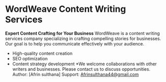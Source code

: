 # WordWeave Content Writing Services
**Expert Content Crafting for Your Business**
WordWeave is a content writing services company specializing in crafting compelling stories for businesses. Our goal is to help you communicate effectively with your audience.
* High-quality content creation
* SEO optimization
* Content strategy development
*We welcome collaborations with other writers and businesses. Please contact us to discuss opportunities.
Author: [Afrin sulthana]
Support: Afrinsulthana44@gmail.com
